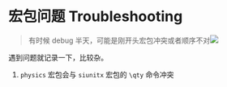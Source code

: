 # 宏包问题 Troubleshooting

> 有时候 debug 半天，可能是刚开头宏包冲突或者顺序不对![](../../images/tieba/nike.png)

遇到问题就记录一下，比较杂。

1. `physics` 宏包会与 `siunitx` 宏包的 `\qty` 命令冲突